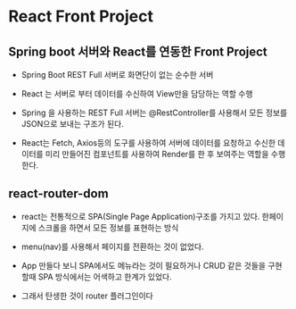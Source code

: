 # React Front Project

## Spring boot 서버와 React를 연동한 Front Project

- Spring Boot REST Full 서버로 화면단이 없는 순수한 서버
- React 는 서버로 부터 데이터를 수신하여 View만을 담당하는 역할 수행

- Spring 을 사용하는 REST Full 서버는 @RestController를 사용해서 모든 정보를 JSON으로 보내는 구조가 된다.
- React는 Fetch, Axios등의 도구를 사용하여 서버에 데이터를 요청하고 수신한 데이터를 미리 만들어진 컴포넌트를 사용하여 Render를 한 후 보여주는 역할을 수행한다.

## react-router-dom

- react는 전통적으로 SPA(Single Page Application)구조를 가지고 있다. 한페이지에 스크롤을 하면서 모든 정보를 표현하는 방식
- menu(nav)를 사용해서 페이지를 전환하는 것이 없었다.
- App 만들다 보니 SPA에서도 메뉴라는 것이 필요하거나 CRUD 같은 것들을 구현할때 SPA 방식에서는 어색하고 한계가 있었다.

- 그래서 탄생한 것이 router 플러그인이다
